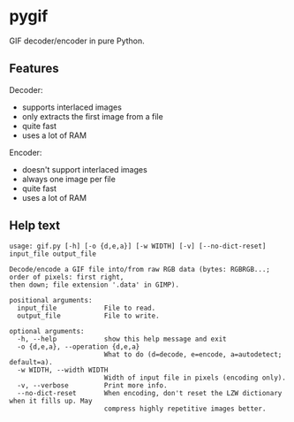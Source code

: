 # pygif
GIF decoder/encoder in pure Python.

## Features
Decoder:
* supports interlaced images
* only extracts the first image from a file
* quite fast
* uses a lot of RAM

Encoder:
* doesn't support interlaced images
* always one image per file
* quite fast
* uses a lot of RAM

## Help text
```
usage: gif.py [-h] [-o {d,e,a}] [-w WIDTH] [-v] [--no-dict-reset] input_file output_file

Decode/encode a GIF file into/from raw RGB data (bytes: RGBRGB...; order of pixels: first right,
then down; file extension '.data' in GIMP).

positional arguments:
  input_file            File to read.
  output_file           File to write.

optional arguments:
  -h, --help            show this help message and exit
  -o {d,e,a}, --operation {d,e,a}
                        What to do (d=decode, e=encode, a=autodetect; default=a).
  -w WIDTH, --width WIDTH
                        Width of input file in pixels (encoding only).
  -v, --verbose         Print more info.
  --no-dict-reset       When encoding, don't reset the LZW dictionary when it fills up. May
                        compress highly repetitive images better.
```
